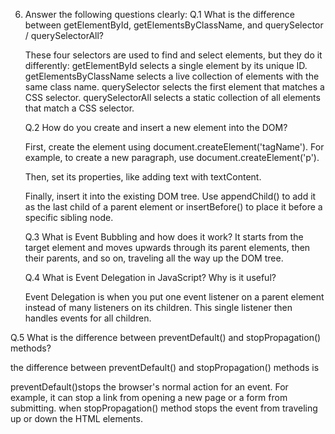 6. Answer the following questions clearly:
   Q.1 What is the difference between getElementById, getElementsByClassName, and querySelector / querySelectorAll?

   These four selectors are used to find and select elements, but they do it differently:
   getElementById selects a single element by its unique ID.
   getElementsByClassName selects a live collection of elements with the same class name.
   querySelector selects the first element that matches a CSS selector.
   querySelectorAll selects a static collection of all elements that match a CSS selector.

   Q.2 How do you create and insert a new element into the DOM?

   First, create the element using document.createElement('tagName').
   For example, to create a new paragraph, use document.createElement('p').

   Then, set its properties, like adding text with textContent.

   Finally, insert it into the existing DOM tree. Use appendChild() to add it as the last child of a parent element or insertBefore() to place it before a specific sibling node.

   Q.3 What is Event Bubbling and how does it work?
   It starts from the target element and moves upwards through its parent elements, then their parents, and so on, traveling all the way up the DOM tree.

   Q.4 What is Event Delegation in JavaScript? Why is it useful?

   Event Delegation is when you put one event listener on a parent element instead of many listeners on its children. This single listener then handles events for all children.

Q.5 What is the difference between preventDefault() and stopPropagation() methods?

the difference between preventDefault() and stopPropagation() methods is

preventDefault()stops the browser's normal action for an event.
For example, it can stop a link from opening a new page or a form from submitting.
when stopPropagation() method stops the event from traveling up or down the HTML elements.
